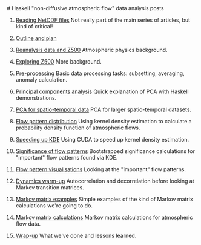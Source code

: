 <div class="row">
<div class="col">
# Haskell "non-diffusive atmospheric flow" data analysis posts

1. [Reading NetCDF files][post1] Not really part of the main series of
   articles, but kind of critical!

2. [Outline and plan][post2]

3. [Reanalysis data and Z500][post3] Atmospheric physics background.

4. [Exploring Z500][post4] More background.

5. [Pre-processing][post5] Basic data processing tasks: subsetting,
   averaging, anomaly calculation.

6. [Principal components analysis][post6] Quick explanation of PCA
   with Haskell demonstrations.

7. [PCA for spatio-temporal data][post7] PCA for larger
   spatio-temporal datasets.

8. [Flow pattern distribution][post8] Using kernel density estimation
   to calculate a probability density function of atmospheric flows.

9. [Speeding up KDE][post9] Using CUDA to speed up kernel density
   estimation.

10. [Significance of flow patterns][post10] Bootstrapped significance
    calculations for "important" flow patterns found via KDE.

11. [Flow pattern visualisations][post11] Looking at the "important"
    flow patterns.

12. [Dynamics warm-up][post12] Autocorrelation and decorrelation
    before looking at Markov transition matrices.

13. [Markov matrix examples][post13] Simple examples of the kind of
    Markov matrix calculations we're going to do.

14. [Markov matrix calculations][post14] Markov matrix calculations
    for atmospheric flow data.

15. [Wrap-up][post15] What we've done and lessons learned.

[post1]: /blog/posts/2014/07/16/data-analysis-ao1-1.html
[post2]: /blog/posts/2014/08/27/data-analysis-ao1-2.html
[post3]: /blog/posts/2014/08/29/data-analysis-ao1-3/index.html
[post4]: /blog/posts/2014/09/01/data-analysis-ao1-4/index.html
[post5]: /blog/posts/2014/09/04/data-analysis-ao1-5/index.html
[post6]: /blog/posts/2014/09/18/data-analysis-ao1-6/index.html
[post7]: /blog/posts/2014/10/12/data-analysis-ao1-7/index.html
[post8]: /blog/posts/2015/01/27/data-analysis-ao1-8/index.html
[post9]: /blog/posts/2015/01/30/data-analysis-ao1-9.html
[post10]: /blog/posts/2015/02/02/data-analysis-ao1-10/index.html
[post11]: /blog/posts/2015/02/06/data-analysis-ao1-11/index.html
[post12]: /blog/posts/2015/02/09/data-analysis-ao1-12/index.html
[post13]: /blog/posts/2015/02/12/data-analysis-ao1-13.html
[post14]: /blog/posts/2015/04/02/data-analysis-ao1-14/index.html
[post15]: /blog/posts/2015/04/05/data-analysis-ao1-15.html

</div>
</div>
